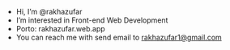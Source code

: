 - Hi, I’m @rakhazufar
- I’m interested in Front-end Web Development
- Porto: rakhazufar.web.app
- You can reach me with send email to rakhazufar1@gmail.com

<!---
rakhazufar/rakhazufar is a ✨ special ✨ repository because its `README.md` (this file) appears on your GitHub profile.
You can click the Preview link to take a look at your changes.
--->
